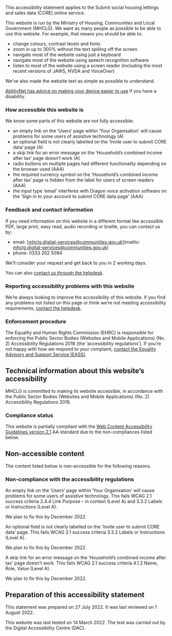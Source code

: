 This accessibility statement applies to the Submit social housing lettings and sales data (CORE) online service.

This website is run by the Ministry of Housing, Communities and Local Government (MHCLG). We want as many people as possible to be able to use this website. For example, that means you should be able to:

- change colours, contrast levels and fonts
- zoom in up to 300% without the text spilling off the screen
- navigate most of the website using just a keyboard
- navigate most of the website using speech recognition software
- listen to most of the website using a screen reader (including the most recent versions of JAWS, NVDA and VoiceOver)

We’ve also made the website text as simple as possible to understand.

[AbilityNet has advice on making your device easier to use](https://mcmw.abilitynet.org.uk/) if you have a disability.

### How accessible this website is

We know some parts of this website are not fully accessible:

- an empty link on the ‘Users’ page within ‘Your Organisation’ will cause problems for some users of assistive technology (A)
- an optional field is not clearly labelled on the ‘Invite user to submit CORE data’ page (A)
- a skip link for an error message on the ‘Household’s combined income after tax’ page doesn’t work (A)
- radio buttons on multiple pages had different functionality depending on the browser used (AAA)
- the required currency symbol on the ‘Household’s combined income after tax’ page is hidden from the label for users of screen readers (AAA)
- the input type ‘email’ interferes with Dragon voice activation software on the ‘Sign in to your account to submit CORE data page’ (AAA)

### Feedback and contact information

If you need information on this website in a different format like accessible PDF, large print, easy read, audio recording or braille, you can contact us by:

- email: [mhclg.digital-services@communities.gov.uk](mailto: mhclg.digital-services@communities.gov.uk)
- phone: 0333 202 5084

We’ll consider your request and get back to you in 2 working days.

You can also [contact us through the helpdesk](https://dluhcdigital.atlassian.net/servicedesk/customer/portal/6/group/11).

### Reporting accessibility problems with this website

We’re always looking to improve the accessibility of this website. If you find any problems not listed on this page or think we’re not meeting accessibility requirements, [contact the helpdesk](https://dluhcdigital.atlassian.net/servicedesk/customer/portal/6/group/11).

### Enforcement procedure

The Equality and Human Rights Commission (EHRC) is responsible for enforcing the Public Sector Bodies (Websites and Mobile Applications) (No. 2) Accessibility Regulations 2018 (the ‘accessibility regulations’). If you’re not happy with how we respond to your complaint, [contact the Equality Advisory and Support Service (EASS)](https://www.equalityadvisoryservice.com/).

## Technical information about this website’s accessibility

MHCLG is committed to making its website accessible, in accordance with the Public Sector Bodies (Websites and Mobile Applications) (No. 2) Accessibility Regulations 2018.

### Compliance status

This website is partially compliant with the [Web Content Accessibility Guidelines version 2.1](https://www.w3.org/TR/WCAG21/) AA standard due to the non-compliances listed below.

## Non-accessible content

The content listed below is non-accessible for the following reasons.

### Non-compliance with the accessibility regulations

An empty link on the ‘Users’ page within ‘Your Organisation’ will cause problems for some users of assistive technology. This fails WCAG 2.1 success criteria 2.4.4 Link Purpose – in context (Level A) and 3.3.2 Labels or Instructions (Level A).

We plan to fix this by December 2022.

An optional field is not clearly labelled on the ‘Invite user to submit CORE data’ page. This fails WCAG 2.1 success criteria 3.3.2 Labels or Instructions (Level A).

We plan to fix this by December 2022.

A skip link for an error message on the ‘Household’s combined income after tax’ page doesn’t work. This fails WCAG 2.1 success criteria 4.1.2 Name, Role, Value (Level A).

We plan to fix this by December 2022.

## Preparation of this accessibility statement

This statement was prepared on 27 July 2022. It was last reviewed on 1 August 2022.

This website was last tested on 14 March 2022. The test was carried out by the Digital Accessibility Centre (DAC).
